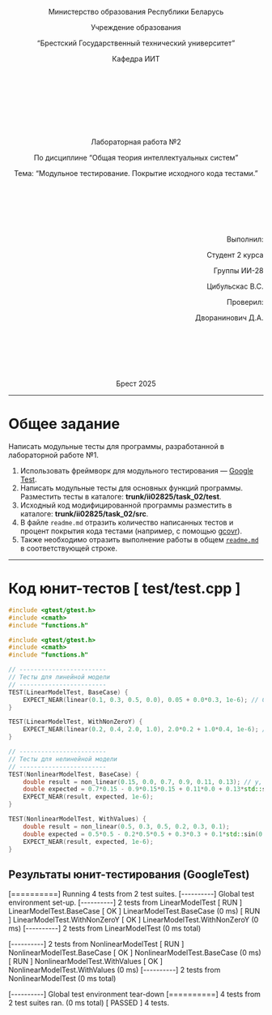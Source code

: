 <p align="center">Министерство образования Республики Беларусь</p>
<p align="center">Учреждение образования</p>
<p align="center">“Брестский Государственный технический университет”</p>
<p align="center">Кафедра ИИТ</p>
<br><br><br><br><br><br><br>
<p align="center">Лабораторная работа №2</p>
<p align="center">По дисциплине “Общая теория интеллектуальных систем”</p>
<p align="center">Тема: “Модульное тестирование. Покрытие исходного кода тестами.”</p>
<br><br><br><br><br>
<p align="right">Выполнил:</p>
<p align="right">Студент 2 курса</p>
<p align="right">Группы ИИ-28</p>
<p align="right">Цибульскас В.С.</p>
<p align="right">Проверил:</p>
<p align="right">Дворанинович Д.А.</p>
<br><br><br><br><br>
<p align="center">Брест 2025</p>

---

# Общее задание
Написать модульные тесты для программы, разработанной в лабораторной работе №1.

1. Использовать фреймворк для модульного тестирования — [Google Test](https://google.github.io/googletest/).  
2. Написать модульные тесты для основных функций программы. Разместить тесты в каталоге: **trunk/ii02825/task_02/test**.  
3. Исходный код модифицированной программы разместить в каталоге: **trunk/ii02825/task_02/src**.  
4. В файле `readme.md` отразить количество написанных тестов и процент покрытия кода тестами (например, с помощью [gcovr](https://gcovr.com/en/stable/)).  
5. Также необходимо отразить выполнение работы в общем [`readme.md`](https://github.com/brstu/OTIS-2025/blob/main/README.md) в соответствующей строке.

---

# Код юнит-тестов [ test/test.cpp ]

```cpp
#include <gtest/gtest.h>
#include <cmath>
#include "functions.h"

#include <gtest/gtest.h>
#include <cmath>
#include "functions.h" 

// ------------------------
// Тесты для линейной модели
// ------------------------
TEST(LinearModelTest, BaseCase) {
    EXPECT_NEAR(linear(0.1, 0.3, 0.5, 0.0), 0.05 + 0.0*0.3, 1e-6); // 0.05
}

TEST(LinearModelTest, WithNonZeroY) {
    EXPECT_NEAR(linear(0.2, 0.4, 2.0, 1.0), 2.0*0.2 + 1.0*0.4, 1e-6); // 0.4 + 0.4 = 0.8
}

// ------------------------
// Тесты для нелинейной модели
// ------------------------
TEST(NonlinearModelTest, BaseCase) {
    double result = non_linear(0.15, 0.0, 0.7, 0.9, 0.11, 0.13); // y, u, a, b, c, d
    double expected = 0.7*0.15 - 0.9*0.15*0.15 + 0.11*0.0 + 0.13*std::sin(0.0);
    EXPECT_NEAR(result, expected, 1e-6);
}

TEST(NonlinearModelTest, WithValues) {
    double result = non_linear(0.5, 0.3, 0.5, 0.2, 0.3, 0.1);
    double expected = 0.5*0.5 - 0.2*0.5*0.5 + 0.3*0.3 + 0.1*std::sin(0.3);
    EXPECT_NEAR(result, expected, 1e-6);
}

```
## Результаты юнит-тестирования (GoogleTest)
[==========] Running 4 tests from 2 test suites.
[----------] Global test environment set-up.
[----------] 2 tests from LinearModelTest
[ RUN      ] LinearModelTest.BaseCase
[       OK ] LinearModelTest.BaseCase (0 ms)
[ RUN      ] LinearModelTest.WithNonZeroY
[       OK ] LinearModelTest.WithNonZeroY (0 ms)
[----------] 2 tests from LinearModelTest (0 ms total)

[----------] 2 tests from NonlinearModelTest
[ RUN      ] NonlinearModelTest.BaseCase
[       OK ] NonlinearModelTest.BaseCase (0 ms)
[ RUN      ] NonlinearModelTest.WithValues
[       OK ] NonlinearModelTest.WithValues (0 ms)
[----------] 2 tests from NonlinearModelTest (0 ms total)

[----------] Global test environment tear-down
[==========] 4 tests from 2 test suites ran. (0 ms total)
[  PASSED  ] 4 tests.
